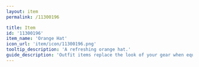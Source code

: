 ```yaml
---
layout: item
permalink: /11300196

title: Item
id: '11300196'
item_name: 'Orange Hat'
icon_url: 'item/icon/11300196.png'
tooltip_description: 'A refreshing orange hat.'
guide_description: 'Outfit items replace the look of your gear when equipped.'
---
```

